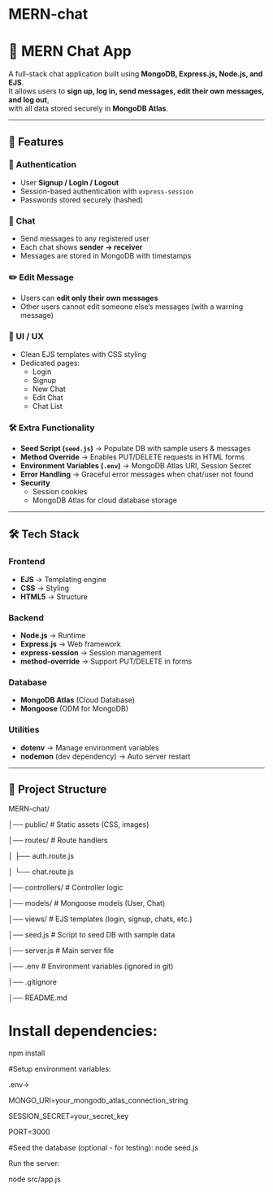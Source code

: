 # MERN-chat
# 💬 MERN Chat App

A full-stack chat application built using **MongoDB, Express.js, Node.js, and EJS**.  
It allows users to **sign up, log in, send messages, edit their own messages, and log out**,  
with all data stored securely in **MongoDB Atlas**.

---

## 🚀 Features

### 👤 Authentication
- User **Signup / Login / Logout**
- Session-based authentication with `express-session`
- Passwords stored securely (hashed)

### 💬 Chat
- Send messages to any registered user
- Each chat shows **sender → receiver**
- Messages are stored in MongoDB with timestamps

### ✏️ Edit Message
- Users can **edit only their own messages**
- Other users cannot edit someone else’s messages (with a warning message)

### 📑 UI / UX
- Clean EJS templates with CSS styling
- Dedicated pages:
  - Login
  - Signup
  - New Chat
  - Edit Chat
  - Chat List

### 🛠 Extra Functionality
- **Seed Script (`seed.js`)** → Populate DB with sample users & messages
- **Method Override** → Enables PUT/DELETE requests in HTML forms
- **Environment Variables (`.env`)** → MongoDB Atlas URI, Session Secret
- **Error Handling** → Graceful error messages when chat/user not found
- **Security**
  - Session cookies
  - MongoDB Atlas for cloud database storage

---

## 🛠️ Tech Stack

### Frontend
- **EJS** → Templating engine
- **CSS** → Styling
- **HTML5** → Structure

### Backend
- **Node.js** → Runtime
- **Express.js** → Web framework
- **express-session** → Session management
- **method-override** → Support PUT/DELETE in forms

### Database
- **MongoDB Atlas** (Cloud Database)
- **Mongoose** (ODM for MongoDB)

### Utilities
- **dotenv** → Manage environment variables
- **nodemon** (dev dependency) → Auto server restart

---

## 📂 Project Structure
MERN-chat/

│── public/ # Static assets (CSS, images)

│── routes/ # Route handlers

│ ├── auth.route.js

│ └── chat.route.js

│── controllers/ # Controller logic

│── models/ # Mongoose models (User, Chat)

│── views/ # EJS templates (login, signup, chats, etc.)

│── seed.js # Script to seed DB with sample data

│── server.js # Main server file

│── .env # Environment variables (ignored in git)

│── .gitignore

│── README.md



# Install dependencies:
npm install

#Setup environment variables:

.env->

MONGO_URI=your_mongodb_atlas_connection_string

SESSION_SECRET=your_secret_key

PORT=3000


#Seed the database (optional - for testing):
node seed.js

Run the server:

node src/app.js

